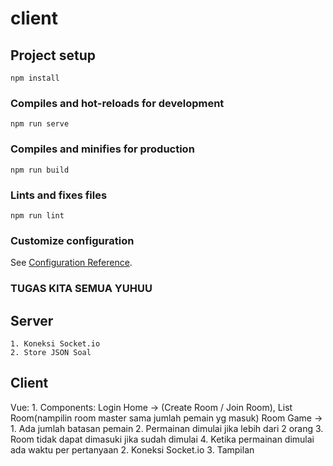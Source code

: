 # client

## Project setup
```
npm install
```

### Compiles and hot-reloads for development
```
npm run serve
```

### Compiles and minifies for production
```
npm run build
```

### Lints and fixes files
```
npm run lint
```

### Customize configuration
See [Configuration Reference](https://cli.vuejs.org/config/).




### TUGAS KITA SEMUA YUHUU

## Server
    1. Koneksi Socket.io
    2. Store JSON Soal
## Client
  Vue:
    1. Components:
      Login
      Home -> (Create Room / Join Room), List Room(nampilin room master sama jumlah pemain yg masuk)
      Room Game ->
        1. Ada jumlah batasan pemain
        2. Permainan dimulai jika lebih dari 2 orang
        3. Room tidak dapat dimasuki jika sudah dimulai
        4. Ketika permainan dimulai ada waktu per pertanyaan
    2. Koneksi Socket.io
    3. Tampilan
